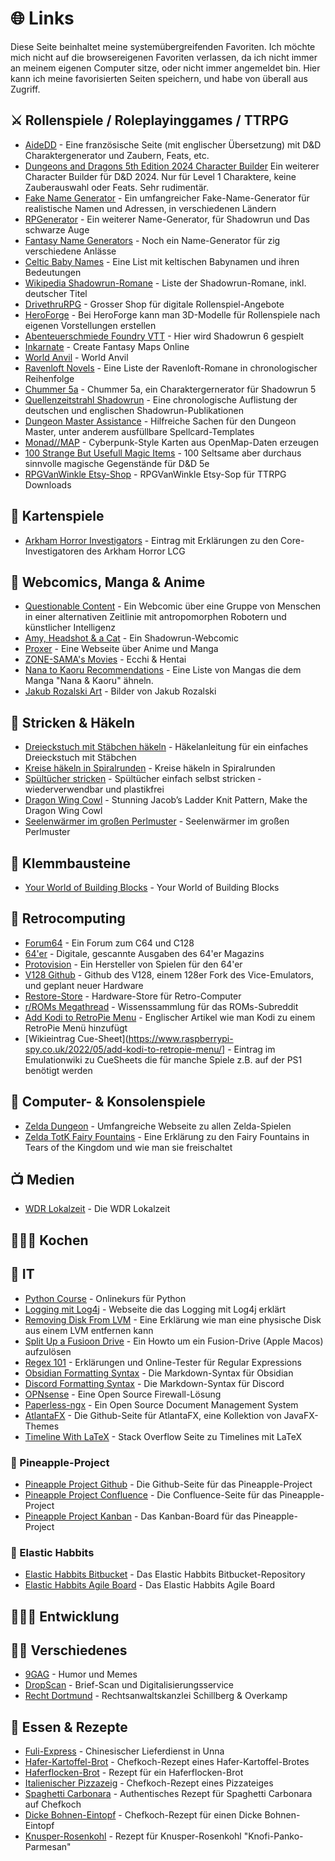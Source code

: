 # 🌐 Links

Diese Seite beinhaltet meine systemübergreifenden Favoriten. Ich möchte mich nicht auf die browsereigenen Favoriten verlassen, da ich nicht immer an meinem eigenen Computer sitze, oder nicht immer angemeldet bin. Hier kann ich meine favorisierten Seiten speichern, und habe von überall aus Zugriff.

## ⚔️ Rollenspiele / Roleplayinggames / TTRPG

* [AideDD](https://www.aidedd.org/en/) - Eine französische Seite (mit englischer Übersetzung) mit D&D Charaktergenerator und Zaubern, Feats, etc.
* [Dungeons and Dragons 5th Edition 2024 Character Builder](https://birddie721.github.io/5e2024Builder/) Ein weiterer Character Builder für D&D 2024. Nur für Level 1 Charaktere, keine Zauberauswahl oder Feats. Sehr rudimentär.
* [Fake Name Generator](https://de.fakenamegenerator.com/) - Ein umfangreicher Fake-Name-Generator für realistische Namen und Adressen, in verschiedenen Ländern
* [RPGenerator](https://rpgenerator.net) - Ein weiterer Name-Generator, für Shadowrun und Das schwarze Auge
* [Fantasy Name Generators](https://www.fantasynamegenerators.com/) - Noch ein Name-Generator für zig verschiedene Anlässe
* [Celtic Baby Names](https://www.parents.com/celtic-baby-names-2562526) - Eine List mit keltischen Babynamen und ihren Bedeutungen
* [Wikipedia Shadowrun-Romane](https://de.wikipedia.org/wiki/Liste_der_Shadowrun-Romane) - Liste der Shadowrun-Romane, inkl. deutscher Titel
* [DrivethruRPG](https://www.drivethrurpg.com/) - Grosser Shop für digitale Rollenspiel-Angebote
* [HeroForge](https://www.heroforge.com/) - Bei HeroForge kann man 3D-Modelle für Rollenspiele nach eigenen Vorstellungen erstellen
* [Abenteuerschmiede Foundry VTT](https://foundry.rasppnp.com) - Hier wird Shadowrun 6 gespielt
* [Inkarnate](https://inkarnate.com/) - Create Fantasy Maps Online
* [World Anvil](https://www.worldanvil.com) - World Anvil
* [Ravenloft Novels](https://www.fictiondb.com/series/ravenloft~13475.htm) - Eine Liste der Ravenloft-Romane in chronologischer Reihenfolge
* [Chummer 5a](https://github.com/chummer5a/chummer5a) - Chummer 5a, ein Charaktergernerator für Shadowrun 5
* [Quellenzeitstrahl Shadowrun](https://shadowhelix.de/Meta:Quellenzeitstrahl#2010er) - Eine chronologische Auflistung der deutschen und englischen Shadowrun-Publikationen
* [Dungeon Master Assistance](https://olddungeonmaster.com/) - Hilfreiche Sachen für den Dungeon Master, unter anderem ausfüllbare Spellcard-Templates
* [Monad//MAP](https://monad-map.fatman.dev/) - Cyberpunk-Style Karten aus OpenMap-Daten erzeugen
* [100 Strange But Usefull Magic Items](http://www.sahuntbooks.com/blog/d100-wondrous-magic-items-for-dd-5e) - 100 Seltsame aber durchaus sinnvolle magische Gegenstände für D&D 5e
* [RPGVanWinkle Etsy-Shop](https://www.etsy.com/shop/rpgvanwinkle) - RPGVanWinkle Etsy-Sop für TTRPG Downloads

## 🎴 Kartenspiele

* [Arkham Horror Investigators](https://atlasofarkham.wordpress.com/the-rolodex-introduction/rolodex/core-set-investigators/) - Eintrag mit Erklärungen zu den Core-Investigatoren des Arkham Horror LCG

## 🤖 Webcomics, Manga & Anime

* [Questionable Content](https://www.questionablecontent.net) - Ein Webcomic über eine Gruppe von Menschen in einer alternativen Zeitlinie mit antropomorphen Robotern und künstlicher Intelligenz
* [Amy, Headshot & a Cat](https://www.shadowrun-webcomic.ch/) - Ein Shadowrun-Webcomic
* [Proxer](https://proxer.me) - Eine Webseite über Anime und Manga
* [ZONE-SAMA's Movies](https://zone-sama.newgrounds.com/movies/) - Ecchi & Hentai
* [Nana to Kaoru Recommendations](https://www.anime-planet.com/manga/nana-to-kaoru/recommendations) - Eine Liste von Mangas die dem Manga "Nana & Kaoru" ähneln.
* [Jakub Rozalski Art](https://www.jrozalski.com/) - Bilder von Jakub Rozalski

## 🧶 Stricken & Häkeln

* [Dreieckstuch mit Stäbchen häkeln](https://lisibloggt.com/2018/02/21/anleitung-einfaches-dreiecks-tuch-mit-staebchen-haekeln/) - Häkelanleitung für ein einfaches Dreieckstuch mit Stäbchen
* [Kreise häkeln in Spiralrunden](https://ribbelmonster.de/kreise-haekeln-in-spiralrunden/) - Kreise häkeln in Spiralrunden
* [Spültücher stricken](https://www.smarticular.net/spueltuch-stricken-wiederverwendbar-plastikfrei/) - Spültücher einfach selbst stricken - wiederverwendbar und plastikfrei
* [Dragon Wing Cowl](https://www.jessieathome.com/knit-dragon-wing-cowl/) - Stunning Jacob’s Ladder Knit Pattern, Make the Dragon Wing Cowl
* [Seelenwärmer im großen Perlmuster](https://stricken-haekeln.de/seelenwaermer-im-grossen-perlmuster/) - Seelenwärmer im großen Perlmuster

## 🧱 Klemmbausteine

* [Your World of Building Blocks](https://yourwobb.com/) - Your World of Building Blocks

## 👾 Retrocomputing

* [Forum64](https://www.forum64.de) - Ein Forum zum C64 und C128
* [64'er](https://www.64er-magazin.de/index.html) - Digitale, gescannte Ausgaben des 64'er Magazins
* [Protovision](https://www.protovision.games) - Ein Hersteller von Spielen für den 64'er
* [V128 Github](https://github.com/V128Team/) - Github des V128, einem 128er Fork des Vice-Emulators, und geplant neuer Hardware
* [Restore-Store](https://restore-store.de) - Hardware-Store für Retro-Computer
* [r/ROMs Megathread](https://r-roms.github.io/) - Wissenssammlung für das ROMs-Subreddit
* [Add Kodi to RetroPie Menu](https://www.raspberrypi-spy.co.uk/2022/05/add-kodi-to-retropie-menu/) - Englischer Artikel wie man Kodi zu einem RetroPie Menü hinzufügt
* [Wikieintrag Cue-Sheet](https://www.raspberrypi-spy.co.uk/2022/05/add-kodi-to-retropie-menu/] - Eintrag im Emulationwiki zu CueSheets die für manche Spiele z.B. auf der PS1 benötigt werden

## 🚀 Computer- & Konsolenspiele

* [Zelda Dungeon](https://www.zeldadungeon.net/) - Umfangreiche Webseite zu allen Zelda-Spielen
* [Zelda TotK Fairy Fountains](https://www.nintendolife.com/guides/zelda-tears-of-the-kingdom-all-great-fairy-fountain-locations-how-to-unlock) - Eine Erklärung zu den Fairy Fountains in Tears of the Kingdom und wie man sie freischaltet

## 📺 Medien

* [WDR Lokalzeit](https://www1.wdr.de/lokalzeit/fernsehen/index.html) - Die WDR Lokalzeit

## 👨🏼‍🍳 Kochen

## 💾 IT

* [Python Course](https://python-course.eu/) - Onlinekurs für Python
* [Logging mit Log4j](https://www.torsten-horn.de/techdocs/java-log4j.htm) - Webseite die das Logging mit Log4j erklärt
* [Removing Disk From LVM](https://www.linuxquestions.org/questions/linux-newbie-8/removing-physical-disk-from-lvm-via-pvmove-707477/) - Eine Erklärung wie man eine physische Disk aus einem LVM entfernen kann
* [Split Up a Fusioon Drive](https://www.macworld.com/article/219800/how-to-split-up-a-fusion-drive.html) - Ein Howto um ein Fusion-Drive (Apple Macos) aufzulösen
* [Regex 101](https://regex101.com/) - Erklärungen und Online-Tester für Regular Expressions
* [Obsidian Formatting Syntax](https://help.obsidian.md/syntax) - Die Markdown-Syntax für Obsidian
* [Discord Formatting Syntax](https://support.discord.com/hc/en-us/articles/210298617-Markdown-Text-101-Chat-Formatting-Bold-Italic-Underline) - Die Markdown-Syntax für Discord
* [OPNsense](https://opnsense.org/) - Eine Open Source Firewall-Lösung
* [Paperless-ngx](https://docs.paperless-ngx.com/) - Ein Open Source Document Management System
* [AtlantaFX](https://github.com/mkpaz/atlantafx) - Die Github-Seite für AtlantaFX, eine Kollektion von JavaFX-Themes
* [Timeline With LaTeX](https://stackoverflow.com/questions/217834/how-to-create-a-timeline-with-latex) - Stack Overflow Seite zu Timelines mit LaTeX
### 🍍 Pineapple-Project
* [Pineapple Project Github](https://github.com/spehle/pineapple-project) - Die Github-Seite für das Pineapple-Project
* [Pineapple Project Confluence](https://pineapple-project.atlassian.net/wiki/spaces/PINE/overview) - Die Confluence-Seite für das Pineapple-Project
* [Pineapple Project Kanban](https://pineapple-project.atlassian.net/jira/software/projects/PINE/boards/1) - Das Kanban-Board für das Pineapple-Project
### 🚩 Elastic Habbits
* [Elastic Habbits Bitbucket](https://bitbucket.org/elastic-habits/elastic-habits-app/src/main/) - Das Elastic Habbits Bitbucket-Repository
* [Elastic Habbits Agile Board](https://elastic-habits.atlassian.net/jira/software/projects/EH/boards/1) - Das Elastic Habbits Agile Board

## 🧑🏼‍💻 Entwicklung

## 🍎🍐 Verschiedenes

* [9GAG](https://9gag.com) - Humor und Memes
* [DropScan](https://secure.dropscan.de/mailings) - Brief-Scan und Digitalisierungsservice
* [Recht Dortmund](https://www.recht-dortmund.de/) - Rechtsanwaltskanzlei Schillberg & Overkamp

## 🍕 Essen & Rezepte

* [Fuli-Express](https://www.fuli-express.de/index.php?cat=Speisekarte) - Chinesischer Lieferdienst in Unna
* [Hafer-Kartoffel-Brot](https://www.chefkoch.de/rezepte/1467981251640120/Hafer-Kartoffel-Brot.html) - Chefkoch-Rezept eines Hafer-Kartoffel-Brotes
* [Haferflocken-Brot](https://slowcooker.de/wohin-mit-all-dem-mehl-einfaches-haferflockenbrot/) - Rezept für ein Haferflocken-Brot
* [Italienischer Pizzazeig](https://www.chefkoch.de/rezepte/716331174378295/Italienischer-Pizzateig.html) - Chefkoch-Rezept eines Pizzateiges
* [Spaghetti Carbonara](https://www.chefkoch.de/rezepte/3716921562602313/Spaghetti-Carbonara.html) - Authentisches Rezept für Spaghetti Carbonara auf Chefkoch
* [Dicke Bohnen-Eintopf](https://www.chefkoch.de/rezepte/2258371361219791/Dicke-Bohnen-Eintopf.html) - Chefkoch-Rezept für einen Dicke Bohnen-Eintopf
* [Knusper-Rosenkohl](https://www.waz.de/ratgeber-wissen/kochen-rezepte/article407661895/rezept-knusper-rosenkohl.html) - Rezept für Knusper-Rosenkohl "Knofi-Panko-Parmesan"
